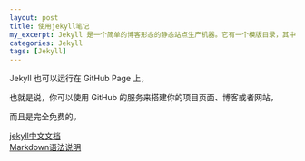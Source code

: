 ```yaml
---
layout: post
title: 使用jekyll笔记
my_excerpt: Jekyll 是一个简单的博客形态的静态站点生产机器。它有一个模版目录，其中包含原始文本格式的文档，通过 Markdown （或者 Textile） 以及 Liquid 转化成一个完整的可发布的静态网站，你可以发布在任何你喜爱的服务器上。
categories: Jekyll
tags: [Jekyll]
---
```


<p>
Jekyll 也可以运行在 GitHub Page 上，

也就是说，你可以使用 GitHub 的服务来搭建你的项目页面、博客或者网站，

而且是完全免费的。 
</p>
<a href="http://jekyll.bootcss.com/docs/home/">jekyll中文文档</a>
<br/>
<a href="http://www.appinn.com/markdown/index.html">Markdown语法说明</a>
